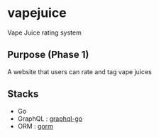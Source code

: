 # vapejuice
Vape Juice rating system

## Purpose (Phase 1)
A website that users can rate and tag  vape juices

## Stacks

- Go
- GraphQL : [graphql-go](https://github.com/graph-gophers/graphql-go)
- ORM : [gorm](https://github.com/jinzhu/gorm)

